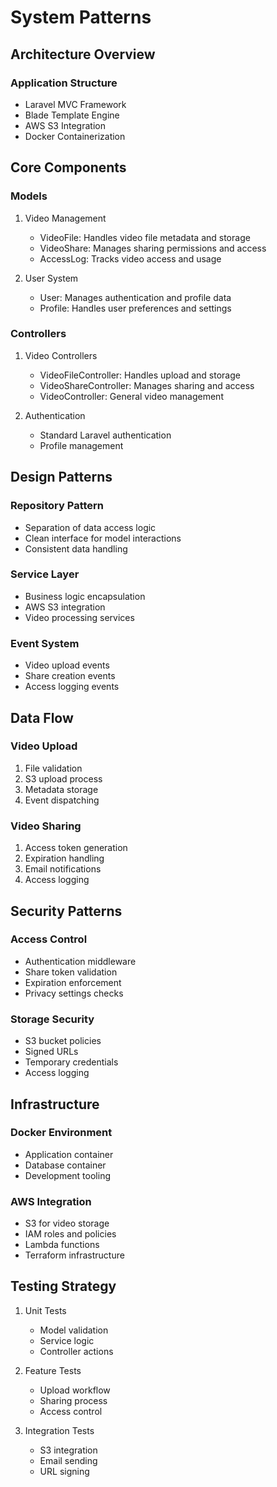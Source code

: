 # System Patterns

## Architecture Overview

### Application Structure
- Laravel MVC Framework
- Blade Template Engine
- AWS S3 Integration
- Docker Containerization

## Core Components

### Models
1. Video Management
   - VideoFile: Handles video file metadata and storage
   - VideoShare: Manages sharing permissions and access
   - AccessLog: Tracks video access and usage

2. User System
   - User: Manages authentication and profile data
   - Profile: Handles user preferences and settings

### Controllers
1. Video Controllers
   - VideoFileController: Handles upload and storage
   - VideoShareController: Manages sharing and access
   - VideoController: General video management

2. Authentication
   - Standard Laravel authentication
   - Profile management

## Design Patterns

### Repository Pattern
- Separation of data access logic
- Clean interface for model interactions
- Consistent data handling

### Service Layer
- Business logic encapsulation
- AWS S3 integration
- Video processing services

### Event System
- Video upload events
- Share creation events
- Access logging events

## Data Flow

### Video Upload
1. File validation
2. S3 upload process
3. Metadata storage
4. Event dispatching

### Video Sharing
1. Access token generation
2. Expiration handling
3. Email notifications
4. Access logging

## Security Patterns

### Access Control
- Authentication middleware
- Share token validation
- Expiration enforcement
- Privacy settings checks

### Storage Security
- S3 bucket policies
- Signed URLs
- Temporary credentials
- Access logging

## Infrastructure

### Docker Environment
- Application container
- Database container
- Development tooling

### AWS Integration
- S3 for video storage
- IAM roles and policies
- Lambda functions
- Terraform infrastructure

## Testing Strategy
1. Unit Tests
   - Model validation
   - Service logic
   - Controller actions

2. Feature Tests
   - Upload workflow
   - Sharing process
   - Access control

3. Integration Tests
   - S3 integration
   - Email sending
   - URL signing
